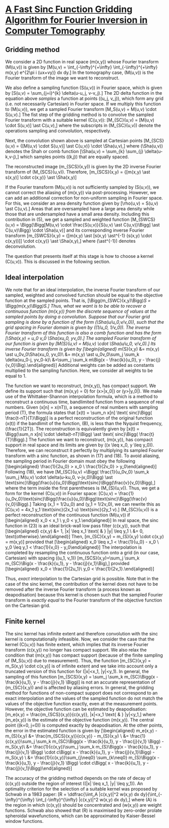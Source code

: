 # [A Fast Sinc Function Gridding Algorithm for Fourier Inversion in Computer Tomography](https://ieeexplore.ieee.org/abstract/document/4307723) 

## Gridding method

We consider a 2D function in real space \(m(x,y)\) whose Fourier
transform \(M(u,v)\) is given by
\[M(u,v) = \int_{-\infty}^{+\infty} \int_{-\infty}^{+\infty} m(x,y) e^{2\pi i (ux+vy)} dx dy.\]
In the tomography case, \(M(u,v)\) is the Fourier transform of the image
we want to reconstruct.

We also define a sampling function \(S(u,v)\) in Fourier space, which is
given by \[S(u,v) = \sum_{j=i}^{k} \delta(u-u_j, v-v_j).\] The 2D delta
function in the equation above *samples* a function at points
\((u_j, v_j)\), which form any grid (i.e. not necessarily Cartesian) in
Fourier space. If we multiply this function to \(M(u,v)\), we get a
sampled Fourier transform \[M_S(u,v) = M(u,v) \cdot S(u,v).\] The fist
step of the gridding method is to convolve the sampled Fourier transform
with a suitable kernel \(C(u,v)\):
\[M_{SC}(u,v) = [M(u,v) \cdot S(u,v)] \ast C(u,v),\] where the
subscripts in \(M_{SC}(u,v)\) denote the operations sampling and
convolution, respectively.

Next, the convolution shown above is sampled at Cartesian points
\[M_{SCS}(u,v) = \{[M(u,v) \cdot S(u,v)] \ast C(u,v)\} \cdot \Sha(u,v),\]
where \(\Sha(u,v)\) denotes the Shah or comb function
\[\Sha(u,v) = \sum_{k} \sum_{j} \delta(u-k,v-j),\] which samples points
\((k,j)\) that are equally spaced.

The reconstructed image \(m_{SCS}(x,y)\) is given by the 2D inverse
Fourier transform of \(M_{SCS}(u,v)\). Therefore,
\[m_{SCS}(x,y) = \{[m(x,y) \ast s(x,y)] \cdot c(x,y)\} \ast \Sha(x,y)\]

If the Fourier transform \(M(u,v)\) is not sufficiently sampled by
\(S(u,v)\), we cannot correct the aliasing of \(m(x,y)\) via
post-processing. However, we can add an additional correction for
non-uniform sampling in Fourier space. For this, we consider an area
density function given by \[\rho(u,v) = S(u,v) \ast C(u,v).\] Areas that
are oversampled have a large area density while those that are
undersampled have a small area density. Including this contribution in
(5), we get a sampled and weighted function
\[M_{SWCS}(u,v) = \Bigg\{\Bigg[M(u,v) \cdot \frac{S(u,v)}{S(u,v) \ast C(u,v)}\Bigg] \ast C(u,v)\Bigg\} \cdot \Sha(u,v)\]
and its corresponding inverse Fourier transform
\[m_{SWCS}(x,y) =  \{[m(x,y) \ast [s(x,y) \ast^{-1} (s(x,y) \cdot c(x,y))]] \cdot c(x,y)\} \ast \Sha(x,y),\]
where \(\ast^{-1}\) denotes deconvolution.

The question that presents itself at this stage is how to choose a
kernel \(C(u,v)\). This is discussed in the following section.

## Ideal interpolation

We note that for an ideal interpolation, the inverse Fourier transform
of our sampled, weighted and convolved function should be equal to the
objective function at the sampled points. That is,
\[\Bigg(m_{SWC}(x,y)\Bigg)_S = \Bigg(m(x,y)\Bigg)_S.\] Thus, what we
want is to be able to recover a *continuous* function \(m(x,y)\) from
the *discrete sequence* of values at the sampled points by doing a
convolution. Suppose that our Fourier grid sampling is done by a
function of the form \(\Sha(u/u_0,v/v_0)\), such that the grid spacing
in Fourier domain is given by \((1/u_0, 1/v_0)\). The inverse Fourier
transform of this function is also a comb function and has the form
\[\Sha(x,y) = u_0 v_0 \Sha(xu_0, yv_0).\] The sampled Fourier transform
of our function is given by
\[M_{S}(u,v) = M(u,v) \cdot \Sha(u/u_0, v/v_0).\] Its inverse Fourier
transform is given by \[\begin{aligned}
m_{S}(x,y) &= m(x,y) \ast u_0v_0\Sha(xu_0, yv_0)\\
&= m(x,y) \ast u_0v_0\sum_j \sum_k \delta(xu_0-j, yv_0-k)\\
&=\sum_j \sum_k m\Big(x - \frac{k}{u_0}, y - \frac{j}{v_0}\Big).\end{aligned}\]
Additional weights can be added as constants multiplied to the sampling
function. Here, we consider all weights to be equal to 1.

The function we want to reconstruct, \(m(x,y)\), has compact support. We
define its support such that \(m(x,y) = 0\) for \(x>|x_0|\) or
\(y>|y_0|\). We make use of the Whittaker-Shannon interpolation formula,
which is a method to reconstruct a continuous time, bandlimited function
from a sequence of real numbers. Given \(x[n] = x(nT)\), a sequence of
real numbers with sampling period \(T\), the formula states that
\[x(t) = \sum_n x[n] \text{ sinc}\Bigg( \frac{t-nT}{T}\Bigg)\] is a
perfect reconstruction of the original function \(x(t)\) if the
bandlimit of the function, \(B\), is less than the Nyquist frequency,
\(\frac{1}{2T}\). The reconstruction is equivalently given by
\[x(t) = \Bigg(\sum_n x[n] \cdot \delta(t-nT)\Bigg) \ast \text{ sinc}\Bigg( \frac{t}{T}\Bigg).\]
The function we want to reconstruct, \(m(x,y)\), has compact support in
real space and its limits are given by \((x \leq x_0, y \leq y_0)\).
Therefore, we can reconstruct it perfectly by multiplying its sampled
Fourier transform with a sinc function, as shown in (17) and (18). To
avoid aliasing, the sampling period in Fourier domain must obey the
following \[\begin{aligned}
\frac{1}{2u_0} > x_0 \\
\frac{1}{2v_0} > y_0\end{aligned}\] Following (18), we have
\[M_{SC}(u,v) =\Bigg( \frac{1}{u_0v_0} \sum_k \sum_j M(u,v) \cdot \delta(u-ku_0, v-jv_0)\Bigg) \ast \text{sinc}\Bigg(\frac{u}{u_0}\Bigg)\text{sinc}\Bigg(\frac{v}{v_0}\Bigg),\]
where the term inside the first parentheses is \(M_{S}(u,v)\). Thus, we
get a form for the kernel \(C(u,v)\) in Fourier space:
\[C(u,v) = \frac{1}{u_0v_0}\text{sinc}\Bigg(\frac{u}{u_0}\Bigg)\text{sinc}\Bigg(\frac{v}{v_0}\Bigg).\]
Taking \(x_1 = 1/2u_0\) and \(y_1 = 1/2v_0\), we can rewrite this as
\[C(u,v) = 4x_1 y_1 \text{sinc}(2x_1 u) \text{sinc}(2y_1 v).\]
\(M_{SC}(u,v)\) is a perfect reconstruction of the continuous function
\(M(u,v)\) if \[\begin{aligned}
x_0 < x_1 \\
y_0 < y_1.\end{aligned}\] In real space, the sinc function in (23) is an
ideal brick-wall low pass filter \(c(x,y)\), such that \[\begin{aligned}
c(x,y) &= 1, |x| \leq x_1 \text{ \& } |y| \leq y_1 \\
&= 0, \text{otherwise}.\end{aligned}\] Then,
\[m_{SC}(x,y) = m_{S}(x,y) \cdot c(x,y) = m(x,y)\] provided that
\[\begin{aligned}
x_0 \leq x_1 < \frac{1}{u_0} - x_0 \\
y_0 \leq y_1 < \frac{1}{v_0} - y_0\end{aligned}\] The interpolation is
completed by resampling the continuous function onto a grid (in our
case, Cartesian) with spacing \((u_1, v_1)\)
\[m_{SCS}(x,y)=\sum_j \sum_k m_{SC}\Big(x - \frac{k}{u_1}, y - \frac{j}{v_1}\Big),\]
provided \[\begin{aligned}
x_0 < \frac{1}{2u_1}\\
y_0 < \frac{1}{2v_1}.\end{aligned}\]

Thus, *exact* interpolation to the Cartesian grid is possible. Note that
in the case of the sinc kernel, the contribution of the kernel does not
have to be removed after the inverse Fourier transform (a process known
as deapodisation) because this kernel is chosen such that the sampled
Fourier transform is *exactly equal* to the Fourier transform of the
objective function on the Cartesian grid.

## Finite kernel

The sinc kernel has infinite extent and therefore convolution with the
sinc kernel is computationally infeasible. Now, we consider the case
that the kernel \(C(u,v)\) has finite extent, which implies that its
inverse Fourier transform \(c(x,y)\) no longer has compact support. We
also relax the condition that \(m(x,y)\) has compact support (because of
the finite sampling of \(M_S(u,v)\) due to measurement). Thus, the
function \[m_{SC}(x,y) = m_S(x,y) \cdot c(x,y)\] is of infinite extent
and we take into account only a truncated version of this function for
\(|x|<x_1, |y|<y_1\). In general, the sampling of this function
\[m_{SCS}(x,y) = \sum_j \sum_k m_{SC}\Bigg(x - \frac{k}{u_1}, y - \frac{j}{v_1} \Bigg)\]
is not an accurate representation of \(m_{SC}(x,y)\) and is affected by
aliasing errors. In general, the gridding method for functions of
non-compact support does not correspond to an exact interpolation and
the values of the sampled function do not match the values of the
objective function exactly, even at the measurement points. However, the
objective function can be estimated by deapodisation:
\[m_e(x,y) = \frac{m_{SCS}(x,y)}{c(x,y)}, |x|<x_1 \text{ \& } |y|<y_1,\]
where \(m_e(x,y)\) is the estimate of the objective function \(m(x,y)\).
The central point (\(k=0, j=0\)) is computed exactly by deapodisation.
At the other points, the error in the estimated function is given by
\[\begin{aligned}
m_e(x,y) - m_{S}(x,y) &= \frac{m_{SCS}(x,y)}{c(x,y)} - m_{S}(x,y) \\
&= \frac{1}{c(x,y)}\sum_j \sum_k m_{SC}\Bigg(x - \frac{k}{u_1}, y - \frac{j}{v_1} \Bigg) - m_S(x,y)\\
&= \frac{1}{c(x,y)}\sum_j \sum_k m_{S}\Bigg(x - \frac{k}{u_1}, y - \frac{j}{v_1} \Bigg) \cdot c\Bigg( x - \frac{k}{u_1}, y - \frac{j}{v_1}\Bigg) - m_S(x,y) \\
&= \frac{1}{c(x,y)}\sum_{j\neq0} \sum_{k\neq0} m_{S}\Bigg(x - \frac{k}{u_1}, y - \frac{j}{v_1} \Bigg) \cdot c\Bigg( x - \frac{k}{u_1}, y - \frac{j}{v_1}\Bigg)\end{aligned}\]

The accuracy of the gridding method depends on the rate of decay of
\(c(x,y)\) outside the region of interest
(\(|x| \leq x_1, |y| \leq y_1\)). An optimality criterion for the
selection of a suitable kernel was proposed by Schwab in a 1983 paper:
\[R  = \ddfrac{\iint_A |c(x,y)|^2 w(x,y) dx dy}{\int_{-\infty}^{\infty} \int_{-\infty}^{\infty} |c(x,y)|^2 w(x,y) dx dy},\]
where \(A\) is the region in which \(c(x,y)\) should be concentrated and
\(w(x,y)\) are weight functions. Schwab also showed that \(R\) is
maximised by zero-order prolate spheroidal wavefunctions, which can be
approximated by Kaiser-Bessel window functions.

